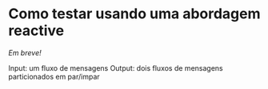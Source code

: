 Como testar usando uma abordagem reactive
=====

_Em breve!_

Input: um fluxo de mensagens
Output: dois fluxos de mensagens particionados em par/impar
